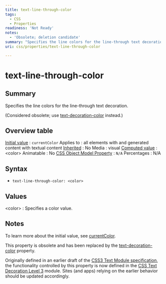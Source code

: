 ```yaml
---
title: text-line-through-color
tags:
  - CSS
  - Properties
readiness: 'Not Ready'
notes:
  - 'Obsolete; deletion candidate'
summary: "Specifies the line colors for the line-through text decoration.\n"
uri: css/properties/text-line-through-color

---
```

# text-line-through-color

## Summary

Specifies the line colors for the line-through text decoration.

(Considered obsolete; use [text-decoration-color](/css/properties/text-decoration-color) instead.)

## Overview table

[Initial value](/css/concepts/initial_value)
:   `currentColor`
Applies to
:   all elements with and generated content with textual content
[Inherited](/css/concepts/inherited)
:   No
Media
:   visual
[Computed value](/css/concepts/computed_value)
:   \<color\>
Animatable
:   No
[CSS Object Model Property](/css/concepts/cssom)
:   `N/A`
Percentages
:   N/A

## Syntax

-   `text-line-through-color: <color>`

## Values

\<color\>
:   Specifies a color value.

## Notes

To learn more about the initial value, see [currentColor](/css/color#currentColor).

This property is obsolete and has been replaced by the [text-decoration-color](/css/properties/text-decoration-color) property.

Originally defined in an earlier draft of the [CSS3 Text Module specification](http://www.w3.org/TR/2003/CR-css3-text-20030514/), the functionality controlled by this property is now defined in the [CSS Text Decoration Level 3](http://www.w3.org/TR/css-text-decor-3) module. Sites (and apps) relying on the earlier behavior should be updated accordingly.


